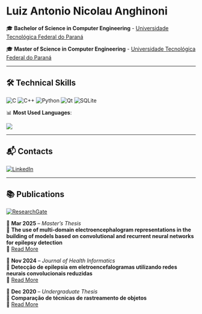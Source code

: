 # Luiz Antonio Nicolau Anghinoni

🎓 **Bachelor of Science in Computer Engineering** - [Universidade Tecnológica Federal do Paraná](http://www.utfpr.edu.br)

🎓 **Master of Science in Computer Engineering** - [Universidade Tecnológica Federal do Paraná](http://www.utfpr.edu.br)

---
## 🛠 **Technical Skills**

![C](https://img.shields.io/badge/c-%2300599C.svg?style=for-the-badge&logo=c&logoColor=white) 
![C++](https://img.shields.io/badge/c++-%2300599C.svg?style=for-the-badge&logo=c%2B%2B&logoColor=white) 
![Python](https://img.shields.io/badge/python-3670A0?style=for-the-badge&logo=python&logoColor=ffdd54) 
![Qt](https://img.shields.io/badge/Qt-%23217346.svg?style=for-the-badge&logo=Qt&logoColor=white) 
![SQLite](https://img.shields.io/badge/sqlite-%2307405e.svg?style=for-the-badge&logo=sqlite&logoColor=white) 

📊 **Most Used Languages**:

![](https://github-readme-stats.vercel.app/api/top-langs/?username=luizantoniona&theme=dark&hide_border=false&include_all_commits=false&count_private=true&layout=compact)

---
## 📬 **Contacts**  

[![LinkedIn](https://img.shields.io/badge/LinkedIn-%230077B5.svg?logo=linkedin&logoColor=white)](https://linkedin.com/in/luiz-antonio-nicolau-anghinoni/) 

---
## 📚 **Publications**

[![ResearchGate](https://img.shields.io/badge/ResearchGate-00CCBB.svg?logo=ResearchGate&logoColor=white)](https://www.researchgate.net/profile/Luiz-Anghinoni)

📌 **Mar 2025** – *Master’s Thesis*  
📄 **The use of multi-domain electroencephalogram representations in the building of models based on convolutional and recurrent neural networks for epilepsy detection**  
🔗 [Read More](https://repositorio.utfpr.edu.br/jspui/handle/1/36556)  

📌 **Nov 2024** – *Journal of Health Informatics*  
📄 **Detecção de epilepsia em eletroencefalogramas utilizando redes neurais convolucionais reduzidas**  
🔗 [Read More](https://www.researchgate.net/publication/385979561_Deteccao_de_epilepsia_em_eletroencefalogramas_utilizando_redes_neurais_convolucionais_reduzidas)  

📌 **Dec 2020** – *Undergraduate Thesis*  
📄 **Comparação de técnicas de rastreamento de objetos**  
🔗 [Read More](https://repositorio.utfpr.edu.br/jspui/handle/1/27549)  
